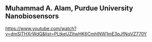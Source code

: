 Muhammad A. Alam, Purdue University
Nanobiosensors
--------------
https://www.youtube.com/watch?v=dmSlTHXrWdQ&list=PLtkeUZItwHK6CmhINW1mE3pJfNqVZ770Y
